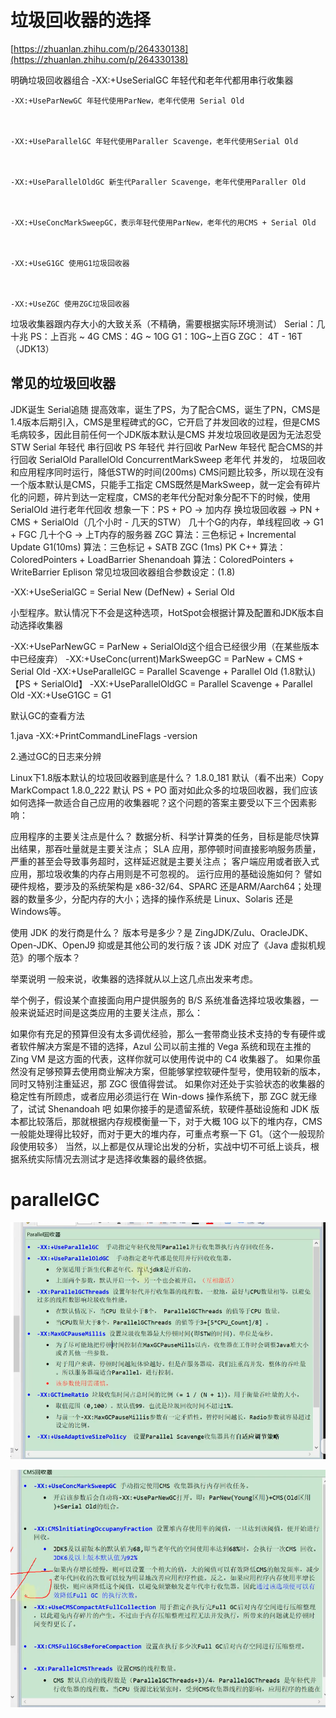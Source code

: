 # 垃圾回收器的选择

[https://zhuanlan.zhihu.com/p/264330138](https://zhuanlan.zhihu.com/p/264330138)

明确垃圾回收器组合
    -XX:+UseSerialGC 年轻代和老年代都用串行收集器



    -XX:+UseParNewGC 年轻代使用ParNew，老年代使用 Serial Old



    -XX:+UseParallelGC 年轻代使用Paraller Scavenge，老年代使用Serial Old



    -XX:+UseParallelOldGC 新生代Paraller Scavenge，老年代使用Paraller Old



    -XX:+UseConcMarkSweepGC，表示年轻代使用ParNew，老年代的用CMS + Serial Old



    -XX:+UseG1GC 使用G1垃圾回收器



    -XX:+UseZGC 使用ZGC垃圾回收器

垃圾收集器跟内存大小的大致关系（不精确，需要根据实际环境测试）
Serial：几十兆
PS：上百兆 ~ 4G
CMS：4G ~ 10G
G1：10G~上百G
ZGC： 4T - 16T（JDK13）

## 常见的垃圾回收器
JDK诞生 Serial追随 提高效率，诞生了PS，为了配合CMS，诞生了PN，CMS是1.4版本后期引入，CMS是里程碑式的GC，它开启了并发回收的过程，但是CMS毛病较多，因此目前任何一个JDK版本默认是CMS 并发垃圾回收是因为无法忍受STW
Serial 年轻代 串行回收
PS 年轻代 并行回收
ParNew 年轻代 配合CMS的并行回收
SerialOld
ParallelOld
ConcurrentMarkSweep 老年代 并发的， 垃圾回收和应用程序同时运行，降低STW的时间(200ms) CMS问题比较多，所以现在没有一个版本默认是CMS，只能手工指定 CMS既然是MarkSweep，就一定会有碎片化的问题，碎片到达一定程度，CMS的老年代分配对象分配不下的时候，使用SerialOld 进行老年代回收 想象一下：PS + PO -> 加内存 换垃圾回收器 -> PN + CMS + SerialOld（几个小时 - 几天的STW） 几十个G的内存，单线程回收 -> G1 + FGC 几十个G -> 上T内存的服务器 ZGC 算法：三色标记 + Incremental Update
G1(10ms) 算法：三色标记 + SATB
ZGC (1ms) PK C++ 算法：ColoredPointers + LoadBarrier
Shenandoah 算法：ColoredPointers + WriteBarrier
Eplison
常见垃圾回收器组合参数设定：(1.8)

-XX:+UseSerialGC = Serial New (DefNew) + Serial Old

小型程序。默认情况下不会是这种选项，HotSpot会根据计算及配置和JDK版本自动选择收集器

-XX:+UseParNewGC = ParNew + SerialOld这个组合已经很少用（在某些版本中已经废弃）
-XX:+UseConc(urrent)MarkSweepGC = ParNew + CMS + Serial Old
-XX:+UseParallelGC = Parallel Scavenge + Parallel Old (1.8默认) 【PS + SerialOld】
-XX:+UseParallelOldGC = Parallel Scavenge + Parallel Old
-XX:+UseG1GC = G1

默认GC的查看方法

1.java -XX:+PrintCommandLineFlags -version

2.通过GC的日志来分辨

Linux下1.8版本默认的垃圾回收器到底是什么？
1.8.0_181 默认（看不出来）Copy MarkCompact
1.8.0_222 默认 PS + PO
面对如此众多的垃圾回收器，我们应该如何选择一款适合自己应用的收集器呢？这个问题的答案主要受以下三个因素影响：

应用程序的主要关注点是什么？
数据分析、科学计算类的任务，目标是能尽快算出结果，那吞吐量就是主要关注点；
SLA 应用，那停顿时间直接影响服务质量，严重的甚至会导致事务超时，这样延迟就是主要关注点；
客户端应用或者嵌入式应用，那垃圾收集的内存占用则是不可忽视的。
运行应用的基础设施如何？
譬如硬件规格，要涉及的系统架构是 x86-32/64、SPARC 还是ARM/Aarch64；处理器的数量多少，分配内存的大小；选择的操作系统是 Linux、Solaris 还是 Windows等。

使用 JDK 的发行商是什么？
版本号是多少？是 ZingJDK/Zulu、OracleJDK、Open-JDK、OpenJ9 抑或是其他公司的发行版？该 JDK 对应了《Java 虚拟机规范》的哪个版本？

举栗说明
一般来说，收集器的选择就从以上这几点出发来考虑。



举个例子，假设某个直接面向用户提供服务的 B/S 系统准备选择垃圾收集器，一般来说延迟时间是这类应用的主要关注点，那么：

如果你有充足的预算但没有太多调优经验，那么一套带商业技术支持的专有硬件或者软件解决方案是不错的选择，Azul 公司以前主推的 Vega 系统和现在主推的 Zing VM 是这方面的代表，这样你就可以使用传说中的 C4 收集器了。
如果你虽然没有足够预算去使用商业解决方案，但能够掌控软硬件型号，使用较新的版本，同时又特别注重延迟，那 ZGC 很值得尝试。
如果你对还处于实验状态的收集器的稳定性有所顾虑，或者应用必须运行在 Win-dows 操作系统下，那 ZGC 就无缘了，试试 Shenandoah 吧
如果你接手的是遗留系统，软硬件基础设施和 JDK 版本都比较落后，那就根据内存规模衡量一下，对于大概 10G 以下的堆内存，CMS 一般能处理得比较好，而对于更大的堆内存，可重点考察一下 G1。（这个一般现阶段使用较多）
当然，以上都是仅从理论出发的分析，实战中切不可纸上谈兵，根据系统实际情况去测试才是选择收集器的最终依据。


# parallelGC

![parallelGC.png](./images/parallelGC.png)

![cmS.png](./images/cmS.png)

